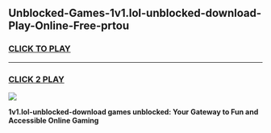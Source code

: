 
## Unblocked-Games-1v1.lol-unblocked-download-Play-Online-Free-prtou
<h3>
<a href="https://premium76.site?title=1v1.lol-unblocked-download&ref=26A">CLICK TO PLAY</a></h3>
<hr>

<h3>
<a href="https://premium76.site?title=1v1.lol-unblocked-download&ref=26A">CLICK 2 PLAY</a>
  
</h3>

<a href="https://premium76.site?title=1v1.lol-unblocked-download&ref=26A"><img src="https://clearcache.store/games.png"></a>


**1v1.lol-unblocked-download games unblocked: Your Gateway to Fun and Accessible Online Gaming**
